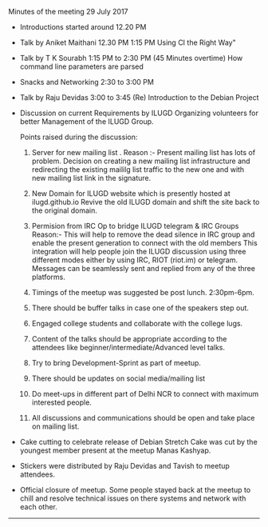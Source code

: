 Minutes of the meeting 29 July 2017

- Introductions started around 12.20 PM
- Talk by Aniket Maithani 12.30 PM 1:15 PM
    Using CI the Right Way"

-  Talk by T K Sourabh 1:15 PM to 2:30 PM (45 Minutes overtime)
    How command line parameters are parsed

- Snacks and Networking 2:30 to 3:00 PM

- Talk by Raju Devidas 3:00 to 3:45
 (Re) Introduction to the Debian Project

- Discussion on current Requirements by ILUGD Organizing volunteers for
better Management of the ILUGD Group.

    Points raised during the discussion:

    1) Server for new mailing list .
    Reason :-  Present mailing list has lots of problem.
        Decision on creating a new mailing list infrastructure and
redirecting the existing maililg list traffic to the new one and with new
mailing list link in the signature.

    2) New Domain for ILUGD website which is presently hosted at
ilugd.github.io
        Revive the old ILUGD domain and shift the site back to the original
domain.

    3) Permision from IRC Op  to bridge ILUGD telegram &  IRC Groups
        Reason:- This will help to remove the dead silence in IRC group and
enable  the present generation to connect with the old members
        This integration will help people join the ILUGD discussion using
three different modes either by using IRC, RIOT (riot.im) or telegram.
        Messages can be seamlessly sent and replied from any of the three
platforms.

    4) Timings of the meetup was suggested be post lunch. 2:30pm-6pm.

    5) There should be buffer talks in case one of the speakers step out.

    6) Engaged college students and collaborate with the college lugs.

    7) Content of the talks should be appropriate according to the attendees
like beginner/intermediate/Advanced level talks.
    
    8) Try to bring Development-Sprint as part of meetup.

    9) There should be updates on social media/mailing list

    10) Do meet-ups in different part of Delhi NCR to connect with maximum
interested people.

    11) All discussions and communications should be open and take place on
mailing list.



- Cake cutting to celebrate release of Debian Stretch
    Cake was cut by the youngest member present at the meetup Manas
Kashyap.

- Stickers were distributed by Raju Devidas and Tavish to meetup attendees.

- Official closure of meetup. Some people stayed back at the meetup to
chill and resolve technical issues on there systems and network with each
other.


------------------------------
